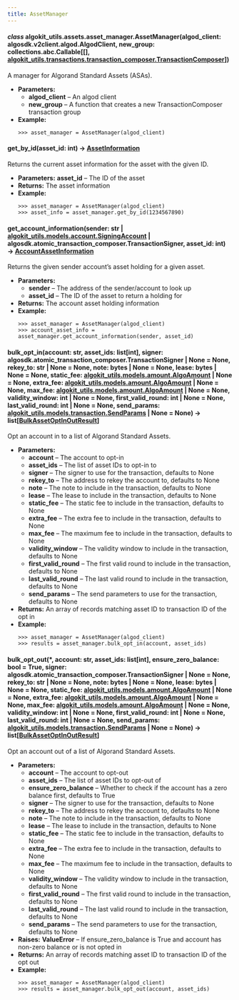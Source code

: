 ```yaml
---
title: AssetManager
---
```


#### _class_ algokit_utils.assets.asset_manager.AssetManager(algod_client: algosdk.v2client.algod.AlgodClient, new_group: collections.abc.Callable[[], [algokit_utils.transactions.transaction_composer.TransactionComposer](/reference/algokit-utils-py/api/docs/markdown/autoapi/algokit_utils/transactions/transaction_composer/transactioncomposer/#algokit_utils.transactions.transaction_composer.TransactionComposer)])

A manager for Algorand Standard Assets (ASAs).

- **Parameters:**
  - **algod_client** – An algod client
  - **new_group** – A function that creates a new TransactionComposer transaction group
- **Example:**
  ```pycon
  >>> asset_manager = AssetManager(algod_client)
  ```

#### get_by_id(asset_id: int) → [AssetInformation](/reference/algokit-utils-py/api/assets/asset_manager/assetinformation/#algokit_utils.assets.asset_manager.AssetInformation)

Returns the current asset information for the asset with the given ID.

- **Parameters:**
  **asset_id** – The ID of the asset
- **Returns:**
  The asset information
- **Example:**
  ```pycon
  >>> asset_manager = AssetManager(algod_client)
  >>> asset_info = asset_manager.get_by_id(1234567890)
  ```

#### get_account_information(sender: str | [algokit_utils.models.account.SigningAccount](/reference/algokit-utils-py/api/docs/markdown/autoapi/algokit_utils/models/account/signingaccount/#algokit_utils.models.account.SigningAccount) | algosdk.atomic_transaction_composer.TransactionSigner, asset_id: int) → [AccountAssetInformation](/reference/algokit-utils-py/api/assets/asset_manager/accountassetinformation/#algokit_utils.assets.asset_manager.AccountAssetInformation)

Returns the given sender account’s asset holding for a given asset.

- **Parameters:**
  - **sender** – The address of the sender/account to look up
  - **asset_id** – The ID of the asset to return a holding for
- **Returns:**
  The account asset holding information
- **Example:**
  ```pycon
  >>> asset_manager = AssetManager(algod_client)
  >>> account_asset_info = asset_manager.get_account_information(sender, asset_id)
  ```

#### bulk_opt_in(account: str, asset_ids: list[int], signer: algosdk.atomic_transaction_composer.TransactionSigner | None = None, rekey_to: str | None = None, note: bytes | None = None, lease: bytes | None = None, static_fee: [algokit_utils.models.amount.AlgoAmount](/reference/algokit-utils-py/api/docs/markdown/autoapi/algokit_utils/models/amount/algoamount/#algokit_utils.models.amount.AlgoAmount) | None = None, extra_fee: [algokit_utils.models.amount.AlgoAmount](/reference/algokit-utils-py/api/docs/markdown/autoapi/algokit_utils/models/amount/algoamount/#algokit_utils.models.amount.AlgoAmount) | None = None, max_fee: [algokit_utils.models.amount.AlgoAmount](/reference/algokit-utils-py/api/docs/markdown/autoapi/algokit_utils/models/amount/algoamount/#algokit_utils.models.amount.AlgoAmount) | None = None, validity_window: int | None = None, first_valid_round: int | None = None, last_valid_round: int | None = None, send_params: [algokit_utils.models.transaction.SendParams](/reference/algokit-utils-py/api/docs/markdown/autoapi/algokit_utils/models/transaction/sendparams/#algokit_utils.models.transaction.SendParams) | None = None) → list[[BulkAssetOptInOutResult](/reference/algokit-utils-py/api/assets/asset_manager/bulkassetoptinoutresult/#algokit_utils.assets.asset_manager.BulkAssetOptInOutResult)]

Opt an account in to a list of Algorand Standard Assets.

- **Parameters:**
  - **account** – The account to opt-in
  - **asset_ids** – The list of asset IDs to opt-in to
  - **signer** – The signer to use for the transaction, defaults to None
  - **rekey_to** – The address to rekey the account to, defaults to None
  - **note** – The note to include in the transaction, defaults to None
  - **lease** – The lease to include in the transaction, defaults to None
  - **static_fee** – The static fee to include in the transaction, defaults to None
  - **extra_fee** – The extra fee to include in the transaction, defaults to None
  - **max_fee** – The maximum fee to include in the transaction, defaults to None
  - **validity_window** – The validity window to include in the transaction, defaults to None
  - **first_valid_round** – The first valid round to include in the transaction, defaults to None
  - **last_valid_round** – The last valid round to include in the transaction, defaults to None
  - **send_params** – The send parameters to use for the transaction, defaults to None
- **Returns:**
  An array of records matching asset ID to transaction ID of the opt in
- **Example:**
  ```pycon
  >>> asset_manager = AssetManager(algod_client)
  >>> results = asset_manager.bulk_opt_in(account, asset_ids)
  ```

#### bulk_opt_out(\*, account: str, asset_ids: list[int], ensure_zero_balance: bool = True, signer: algosdk.atomic_transaction_composer.TransactionSigner | None = None, rekey_to: str | None = None, note: bytes | None = None, lease: bytes | None = None, static_fee: [algokit_utils.models.amount.AlgoAmount](/reference/algokit-utils-py/api/docs/markdown/autoapi/algokit_utils/models/amount/algoamount/#algokit_utils.models.amount.AlgoAmount) | None = None, extra_fee: [algokit_utils.models.amount.AlgoAmount](/reference/algokit-utils-py/api/docs/markdown/autoapi/algokit_utils/models/amount/algoamount/#algokit_utils.models.amount.AlgoAmount) | None = None, max_fee: [algokit_utils.models.amount.AlgoAmount](/reference/algokit-utils-py/api/docs/markdown/autoapi/algokit_utils/models/amount/algoamount/#algokit_utils.models.amount.AlgoAmount) | None = None, validity_window: int | None = None, first_valid_round: int | None = None, last_valid_round: int | None = None, send_params: [algokit_utils.models.transaction.SendParams](/reference/algokit-utils-py/api/docs/markdown/autoapi/algokit_utils/models/transaction/sendparams/#algokit_utils.models.transaction.SendParams) | None = None) → list[[BulkAssetOptInOutResult](/reference/algokit-utils-py/api/assets/asset_manager/bulkassetoptinoutresult/#algokit_utils.assets.asset_manager.BulkAssetOptInOutResult)]

Opt an account out of a list of Algorand Standard Assets.

- **Parameters:**
  - **account** – The account to opt-out
  - **asset_ids** – The list of asset IDs to opt-out of
  - **ensure_zero_balance** – Whether to check if the account has a zero balance first, defaults to True
  - **signer** – The signer to use for the transaction, defaults to None
  - **rekey_to** – The address to rekey the account to, defaults to None
  - **note** – The note to include in the transaction, defaults to None
  - **lease** – The lease to include in the transaction, defaults to None
  - **static_fee** – The static fee to include in the transaction, defaults to None
  - **extra_fee** – The extra fee to include in the transaction, defaults to None
  - **max_fee** – The maximum fee to include in the transaction, defaults to None
  - **validity_window** – The validity window to include in the transaction, defaults to None
  - **first_valid_round** – The first valid round to include in the transaction, defaults to None
  - **last_valid_round** – The last valid round to include in the transaction, defaults to None
  - **send_params** – The send parameters to use for the transaction, defaults to None
- **Raises:**
  **ValueError** – If ensure_zero_balance is True and account has non-zero balance or is not opted in
- **Returns:**
  An array of records matching asset ID to transaction ID of the opt out
- **Example:**
  ```pycon
  >>> asset_manager = AssetManager(algod_client)
  >>> results = asset_manager.bulk_opt_out(account, asset_ids)
  ```
